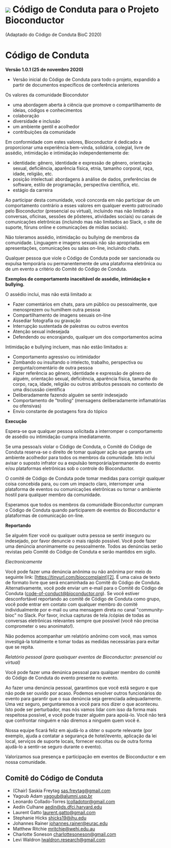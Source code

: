 # ![](/images/icons/magnifier.gif) Código de Conduta para o Projeto Bioconductor

(Adaptado do Código de Conduta BioC 2020)

# Código de Conduta

**Versão 1.0.1 (25 de novembro 2020)**

* Versão inicial do Código de Conduta para todo o projeto, expandido a partir de documentos específicos de conferência anteriores


Os valores da comunidade Biocondutor

* uma abordagem aberta à ciência que promove o compartilhamento de ideias, códigos e conhecimentos
* colaboração
* diversidade e inclusão
* um ambiente gentil e acolhedor
* contribuições da comunidade

Em conformidade com estes valores, Bioconductor é dedicado a proporcionar uma experiência bem-vinda, solidária, colegial, livre de assédio, intimidação e intimidação independentemente de:

* identidade: gênero, identidade e expressão de gênero, orientação sexual, deficiência, aparência física, etnia, tamanho corporal, raça, idade, religião, etc.
* posição intelectual: abordagens à análise de dados, preferências de software, estilo de programação, perspectiva científica, etc.
* estágio da carreira

Ao participar desta comunidade, você concorda em não participar de um comportamento contrário a esses valores em qualquer evento patrocinado pelo Bioconductor (presencial ou virtual), incluindo mas não limitado a conversas, oficinas, sessões de pôsteres, atividades sociais) ou canais de comunicações eletrônicas (incluindo mas não limitados ao Slack, o site de suporte, fóruns online e comunicações de mídias sociais).

Não toleramos assédio, intimidação ou bullying de membros da comunidade. Linguagem e imagens sexuais não são apropriadas em apresentações, comunicações ou salas on-line, incluindo chats.

Qualquer pessoa que viole o Código de Conduta pode ser sancionada ou expulsa temporária ou permanentemente de uma plataforma eletrônica ou de um evento a critério do Comité do Código de Conduta.

**Exemplos de comportamento inaceitável de assédio, intimidação e bullying.**

O assédio inclui, mas não está limitado a:

* Fazer comentários em chats, para um público ou pessoalmente, que menosprezem ou humilhem outra pessoa
* Compartilhamento de imagens sexuais on-line
* Assediar fotografia ou gravação
* Interrupção sustentada de palestras ou outros eventos
* Atenção sexual indesejada
* Defendendo ou encorajando, qualquer um dos comportamentos acima

Intimidação e bullying incluem, mas não estão limitados a:

* Comportamento agressivo ou intimidador
* Zombando ou insultando o intelecto, trabalho, perspectiva ou pergunta/comentário de outra pessoa
* Fazer referência ao gênero, identidade e expressão de gênero de alguém, orientação sexual, deficiência, aparência física, tamanho do corpo, raça, idade, religião ou outros atributos pessoais no contexto de uma discussão científica
* Deliberadamente fazendo alguém se sentir indesejado
* Comportamento de "trolling" (mensagens deliberadamente inflamatórias ou ofensivas)
* Envio constante de postagens fora do tópico


**Execução**

Espera-se que qualquer pessoa solicitada a interromper o comportamento de assédio ou intimidação cumpra imediatamente.

Se uma pessoa/s violar o Código de Conduta, o Comitê do Código de Conduta reserva-se o direito de tomar qualquer ação que garanta um ambiente acolhedor para todos os membros da comunidade. Isto inclui avisar o suposto infrator ou a expulsão temporária/permanente do evento e/ou plataformas eletrônicas sob o controle do Bioconductor.

O comitê de Código de Conduta pode tomar medidas para corrigir qualquer coisa concebida para, ou com um impacto claro, interromper uma plataforma de eventos ou comunicações eletrônicas ou tornar o ambiente hostil para qualquer membro da comunidade.

Esperamos que todos os membros da comunidade Bioconductor cumpram o Código de Conduta quando participarem de eventos do Bioconductor e plataformas de comunicação on-line.

**Reportando**

Se alguém fizer você ou qualquer outra pessoa se sentir inseguro ou indesejado, por favor denuncie o mais rápido possível. Você pode fazer uma denúncia anonimamente ou pessoalmente. Todos as denúncias serão revistas pelo Comitê do Código de Conduta e serão mantidos em sigilo.

_Electronicamente_

Você pode fazer uma denúncia anônima ou não anônima por meio do seguinte link: [https://tinyurl.com/bioccomplaint][2]. É uma caixa de texto de formato livre que será encaminhada ao Comitê do Código de Conduta. Alternativamente, você pode enviar um e-mail para o Comitê do Código de Conduta (code-of-conduct@bioconductor.org). Se você estiver desconfortável reportando ao comitê de Código de Conduta como grupo, você pode entrar em contato com qualquer membro do comitê individualmente por e-mail ou uma mensagem direta no canal "community-bioc" no Slack. Por favor,  inclua capturas de tela /cópias de todas as conversas eletrônicas relevantes sempre que possível (você não precisa comprometer o seu anonimato!).

Não podemos acompanhar um relatório anônimo com você, mas vamos investigá-la totalmente e tomar todas as medidas necessárias para evitar que se repita.

_Relatório pessoal (para quaisquer eventos de Bioconductor: presencial ou virtual)_

Você pode fazer uma denúnica pessoal para qualquer membro do comitê do Código de Conduta do evento presente no evento.

Ao fazer uma denúncia pessoal, garantimos que você está seguro e que não pode ser ouvido por acaso. Podemos envolver outros funcionários do evento para garantir que o sua denúncia seja gerenciada adequadamente. Uma vez seguro, perguntaremos a você para nos dizer o que aconteceu. Isto pode ser perturbador, mas nós vamos lidar com isso da forma mais respeitosa possível, e você pode trazer alguém para apoiá-lo. Você não terá que confrontar ninguém e não diremos a ninguém quem você é.

Nossa equipe ficará feliz em ajudá-lo a obter o suporte relevante (por exemplo, ajuda a contatar a segurança de hotel/evento, aplicação da lei local, serviços de suporte locais, fornecer escoltas ou de outra forma ajudá-lo a sentir-se seguro durante o evento).

Valorizamos sua presença e participação em eventos de Bioconductor e em nossa comunidade.


## Comitê do Código de Conduta

* (Chair) Saskia Freytag sas.freytag@gmail.com
* Yagoub Adam yagoub@alumni.usp.br
* Leonardo Collado-Torres lcolladotor@gmail.com
* Aedín Culhane aedin@ds.dfci.harvard.edu
* Laurent Gatto laurent.gatto@gmail.com
* Stephanie Hicks shicks19@jhu.edu
* Johannes Rainer johannes.rainer@eurac.edu
* Matthew Ritchie mritchie@wehi.edu.au
* Charlotte Soneson charlottesoneson@gmail.com
* Levi Waldron lwaldron.research@gmail.com

[2]: https://tinyurl.com/bioccomplaint